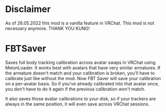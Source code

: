 # Disclaimer
As of 26.05.2022 this mod is a vanilla feature in VRChat. This mod is not necessary anymore.
THANK YOU KUNG!

# FBTSaver
Saves full body tracking calibration across avatar swaps in VRChat using MelonLoader. It works best with avatars that have very similar armatures. If the armature doesn't match and your calibration is broken, you'll have to calibrate just like without the mod.
Now FBT Saver will save your calibration on a per-avatar basis. So if you've already calibrated into that avatar once, you don't have to do it again if the previous calibration won't match.

It also saves those avatar calibrations to your disk, so if your trackers are always in the same position, it will even save across VRChat sessions.
